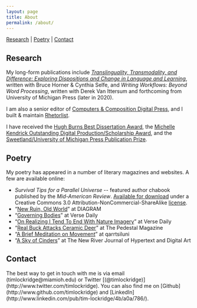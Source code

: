```yaml
---
layout: page
title: About
permalink: /about/
---
```

[Research](#research) | [Poetry](#poetry) | [Contact](#contact)

<h2 id="research">Research</h2>

My long-form publications include [*Translinguality, Transmodality, and Difference: Exploring Dispositions and Change in Language and Learning*](http://intermezzo.enculturation.net/01/ttd-horner-selfe-lockridge/index.htm), written with Bruce Horner & Cynthia Selfe, and *Writing Workflows: Beyond Word Processing*, written with Derek Van Ittersum and forthcoming from University of Michigan Press (later in 2020).

I am also a senior editor of [Computers & Composition Digital Press](http://ccdigitalpress.org), and I built & maintain [Rhetorlist](https://www.rhetorlist.net).

I have received the [Hugh Burns Best Dissertation Award](http://candcblog.org/computersandcomposition/awards/hughburns.htm), the [Michelle Kendrick Outstanding Digital Production/Scholarship Award](http://candcblog.org/computersandcomposition/awards/digital.htm), and the [Sweetland/University of Michigan Press Publication Prize](https://www.digitalrhetoriccollaborative.org/2018/07/26/sweetland-um-press-book-prize-awarded-to-tim-lockridge-and-derek-van-ittersum/).

<h2 id="poetry">Poetry</h2>

My poetry has appeared in a number of literary magazines and websites. A few are available online:

* *Survival Tips for a Parallel Universe* -- featured author chabook published by the *Mid-American Review*. [Available for download](http://timlockridge.com/lockridge-survival-tips.pdf) under a Creative Commons 3.0 Attribution-NonCommercial-ShareAlike [license](http://creativecommons.org/licenses/by-nc-sa/3.0/).
* “[New Ruin, Old World](http://thediagram.com/9_5/lockridge.html)” at DIAGRAM
* “[Governing Bodies](http://www.versedaily.org/2008/governingbodies.shtml)” at Verse Daily
* “[On Realizing I Tend To End With Nature Imagery](http://www.versedaily.org/2007/natureimagery.shtml)” at Verse Daily
* “[Real Buck Attacks Ceramic Deer](http://archive.thepedestalmagazine.com/gallery.php?item=2319)” at The Pedestal Magazine
* “[A Brief Meditation on Movement](http://qarrtsiluni.com/2008/06/22/a-brief-meditation-on-movement)” at qarrtsiluni
* “[A Sky of Cinders](http://www.cddc.vt.edu/journals/newriver/07Fall/lockridge/index.html)” at The New River Journal of Hypertext and Digital Art

<h2 id="contact">Contact</h2>
The best way to get in touch with me is via email <br />(timlockridge@miamioh.edu) or Twitter [(@timlockridge)](http://www.twitter.com/timlockridge). You can also find me on [Github](http://www.github.com/timlockridge) and [LinkedIn](http://www.linkedin.com/pub/tim-lockridge/4b/a0a/786/).
